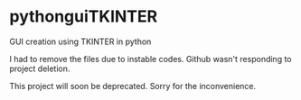 # pythonguiTKINTER
GUI creation using TKINTER in python

I had to remove the files due to instable codes. Github wasn't responding to project deletion.

This project will soon be deprecated. Sorry for the inconvenience.

